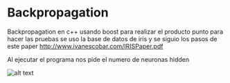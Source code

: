 # Backpropagation
Backpropagation en c++ usando boost para realizar el producto punto
para hacer las pruebas se uso la base de datos de iris y se siguio los pasos
de este paper http://www.ivanescobar.com/IRISPaper.pdf


Al ejecutar el programa nos pide el numero de neuronas hidden

![alt text](https://raw.githubusercontent.com/patrick100/Backpropagation/inicio.png)
